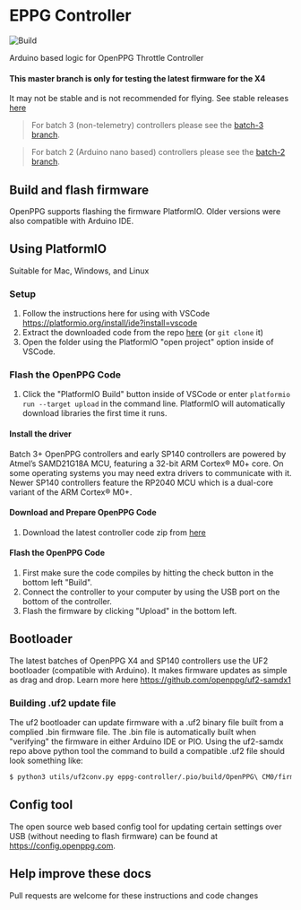 # EPPG Controller

![Build](https://github.com/openppg/eppg-controller/actions/workflows/config.yml/badge.svg)

Arduino based logic for OpenPPG Throttle Controller

#### This master branch is only for testing the latest firmware for the X4

It may not be stable and is not recommended for flying.
See stable releases [here](https://github.com/openppg/eppg-controller/releases)

> For batch 3 (non-telemetry) controllers please see the [batch-3 branch](https://github.com/openppg/eppg-controller/tree/batch-3).

> For batch 2 (Arduino nano based) controllers please see the [batch-2 branch](https://github.com/openppg/eppg-controller/tree/batch-2).

## Build and flash firmware

OpenPPG supports flashing the firmware PlatformIO. Older versions were also compatible with Arduino IDE.

## Using PlatformIO

Suitable for Mac, Windows, and Linux

### Setup

1. Follow the instructions here for using with VSCode https://platformio.org/install/ide?install=vscode
2. Extract the downloaded code from the repo [here](https://github.com/openppg/eppg-controller/archive/master.zip) (or `git clone` it)
3. Open the folder using the PlatformIO "open project" option inside of VSCode.

### Flash the OpenPPG Code

1. Click the "PlatformIO Build" button inside of VSCode or enter `platformio run --target upload` in the command line. PlatformIO will automatically download libraries the first time it runs.

#### Install the driver

Batch 3+ OpenPPG controllers and early SP140 controllers are powered by Atmel’s SAMD21G18A MCU, featuring a 32-bit ARM Cortex® M0+ core. On some operating systems you may need extra drivers to communicate with it.
Newer SP140 controllers feature the RP2040 MCU which is a dual-core variant of the ARM Cortex® M0+. 

#### Download and Prepare OpenPPG Code

1. Download the latest controller code zip from [here](https://github.com/openppg/eppg-controller/archive/master.zip)

#### Flash the OpenPPG Code

1. First make sure the code compiles by hitting the check button in the bottom left "Build".
2. Connect the controller to your computer by using the USB port on the bottom of the controller.
3. Flash the firmware by clicking "Upload" in the bottom left.

## Bootloader

The latest batches of OpenPPG X4 and SP140 controllers use the UF2 bootloader (compatible with Arduino).
It makes firmware updates as simple as drag and drop.
Learn more here https://github.com/openppg/uf2-samdx1

### Building .uf2 update file

The uf2 bootloader can update firmware with a .uf2 binary file built from a complied .bin firmware file. The .bin file is automatically built when "verifying" the firmware in either Arduino IDE or PIO.
Using the uf2-samdx repo above python tool the command to build a compatible .uf2 file should look something like:

```bash
$ python3 utils/uf2conv.py eppg-controller/.pio/build/OpenPPG\ CM0/firmware.bin -c -o sp140-update.uf2
```

## Config tool

The open source web based config tool for updating certain settings over USB (without needing to flash firmware) can be found at https://config.openppg.com.


## Help improve these docs

Pull requests are welcome for these instructions and code changes
